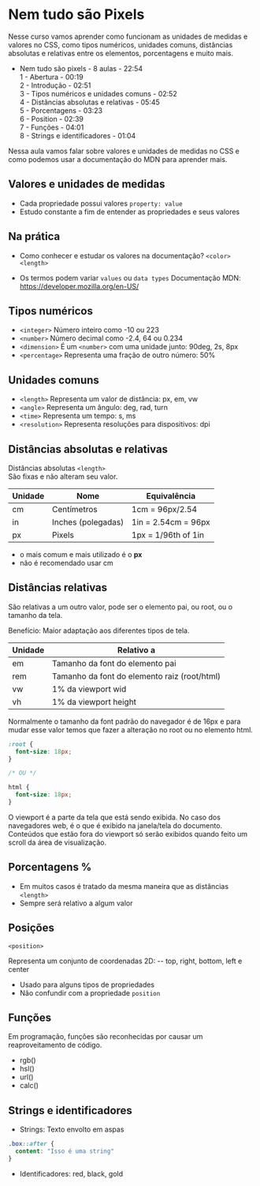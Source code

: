 # Nem tudo são Pixels

Nesse curso vamos aprender como funcionam as unidades de medidas e valores no CSS, como tipos numéricos, unidades comuns, distâncias absolutas e relativas entre os elementos, porcentagens e muito mais.

* Nem tudo são pixels - 8 aulas - 22:54  
1 - Abertura - 00:19  
2 - Introdução - 02:51  
3 - Tipos numéricos e unidades comuns - 02:52  
4 - Distâncias absolutas e relativas - 05:45  
5 - Porcentagens - 03:23  
6 - Position - 02:39  
7 - Funções - 04:01  
8 - Strings e identificadores - 01:04  

Nessa aula vamos falar sobre valores e unidades de medidas no CSS e como podemos usar a documentação do MDN para aprender mais.

## Valores e unidades de medidas

* Cada propriedade possui valores `property: value`  
* Estudo constante a fim de entender as propriedades e seus valores

## Na prática

* Como conhecer e estudar os valores na documentação?
`<color> <length>`

* Os termos podem variar `values` ou `data types`
Documentação MDN: <https://developer.mozilla.org/en-US/>

## Tipos numéricos

* `<integer>`   Número inteiro como -10 ou 223  
* `<number>`  Número decimal como -2.4, 64 ou 0.234  
* `<dimension>` É um `<number>` com uma unidade junto: 90deg, 2s, 8px  
* `<percentage>` Representa uma fração de outro número: 50%  

## Unidades comuns

* `<length>` Representa um valor de distância: px, em, vw
* `<angle>` Representa um ângulo: deg, rad, turn
* `<time>` Representa um tempo: s, ms
* `<resolution>` Representa resoluções para dispositivos: dpi

## Distâncias absolutas e relativas

Distâncias absolutas `<length>`  
São fixas e não alteram seu valor.

| Unidade  | Nome                | Equivalência         |
|----------|---------------------|----------------------|
| cm       | Centímetros         | 1cm = 96px/2.54      | 
| in       | Inches (polegadas)  | 1in = 2.54cm = 96px  | 
| px       | Pixels              | 1px = 1/96th of 1in  |

* o mais comum e mais utilizado é o **px**  
* não é recomendado usar cm

## Distâncias relativas

São relativas a um outro valor, pode ser o elemento pai, ou root, ou o tamanho da tela.  

Benefício: Maior adaptação aos diferentes tipos de tela.  

| Unidade  | Relativo a                                    |
|----------|-----------------------------------------------|
| em       | Tamanho da font do elemento pai               |
| rem      | Tamanho da font do elemento raiz (root/html)  | 
| vw       | 1% da viewport wid                            |  
| vh       | 1% da viewport height                         |

Normalmente o tamanho da font padrão do navegador é de 16px e para mudar esse valor temos que fazer a alteração no root ou no elemento html.  

```css
:root {
  font-size: 18px;
}

/* OU */

html {
  font-size: 18px;
}
```

O viewport é a parte da tela que está sendo exibida. No caso dos navegadores web, é o que é exibido na janela/tela do documento. Conteúdos que estão fora do viewport só serão exibidos quando feito um scroll da área de visualização.  

## Porcentagens %

* Em muitos casos é tratado da mesma maneira que as distâncias `<length>`
* Sempre será relativo a algum valor

## Posições

`<position>`

Representa um conjunto de coordenadas 2D:
-- top, right, bottom, left e center

* Usado para alguns tipos de propriedades  
* Não confundir com a propriedade `position`

## Funções

Em programação, funções são reconhecidas por causar um reaproveitamento de código.  

* rgb()
* hsl()
* url()
* calc()

## Strings e identificadores

* Strings: Texto envolto em aspas  
  
```css
.box::after {
  content: "Isso é uma string"
}
```

* Identificadores: red, black, gold

